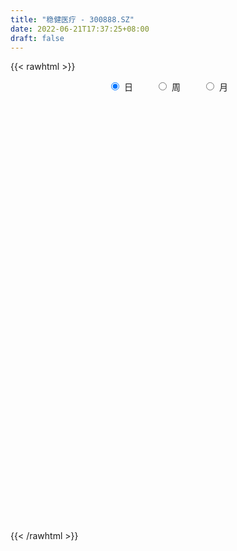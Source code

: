 ```yaml
---
title: "稳健医疗 - 300888.SZ"
date: 2022-06-21T17:37:25+08:00
draft: false
---
```

{{< rawhtml >}}
    <div style="text-align: center">
        <label style="padding: 1rem;"><input style="margin-right: .5rem" type="radio" name="period" value="D" checked onclick="period_change(this)">日</label>
        <label style="padding: 1rem;"><input style="margin-right: .5rem" type="radio" name="period" value="W" onclick="period_change(this)">周</label>
        <label style="padding: 1rem;"><input style="margin-right: .5rem" type="radio" name="period" value="M" onclick="period_change(this)">月</label>
    </div>
    <div id="chart" style="height: 700px;"></div> 
    <script type="text/javascript">
        const D_v = [316650.69,196890.71,137567.47,150475.71,96874.41,126196.57,94892.04,79165.27,75178.73,47453.57,75110.76,73321.88,127367.44,93936.36,162387.45,100699.42,71106.29,109272.72,84986.95,58259.49,70244.77,57655.75,82128.47,66378.69,89403.92,79667.53,44592.65,37722.5,35256.68,41063.08,75014.2,65588.47,51148.76,34193.15,23226.09,24866.74,24902.73,42445.98,33445.55,35492.81,43426.16,40869.08,32065.94,48350.26,25918.79,20502.92,68398.69,45067.34,29221.96,42802.36,28492.53,23167.62,27076.89,35282.06,23984.39,24087.0,40164.71,34389.84,36915.11,39890.47,31100.96,36682.87,68000.89,47003.6,33169.37,35562.51,37133.02,39027.41,24456.13,33870.62,27023.8,38884.07,54926.26,40562.36,26415.39,40875.52,64081.84,51284.99,50719.05,34343.86,31847.0,28310.92,36869.67,37402.25,43517.9,46622.31,30019.52,25985.35,26970.47,23080.42,31211.47,27726.19,28115.11,31687.61,42122.41,26780.51,30906.42,33041.74,32475.6,40224.6,28042.89,20133.89,39611.08,15091.68,16894.31,23036.2,24896.94,15237.0,29031.36,15276.66,21113.16,18111.61,13057.95,15501.9,14301.97,17390.03,22389.14,32218.34,43080.4,32517.91,18836.47,18246.45,16265.61,29438.23,35833.26,31186.43,21451.77,19174.91,20535.88,29538.53,16797.46,14513.33,14928.5,15351.96,21952.13,21671.93,15812.21,17806.89,15495.65,25878.44,41566.37,28086.84,27654.92,21472.29,34349.94,27997.11,30268.97,16619.57,18609.46,18125.34,22931.19,14173.75,27218.44,20413.59,19136.75,19949.87,19601.01,14921.85,12872.91,15979.15,17872.82,21332.03,35008.67,59827.81,29484.17,37012.08,32622.84,32040.17,27593.85,12309.25,12874.66,13413.52,21080.6,11818.5,13043.67,30035.17,19516.14,18962.4,13085.29,11030.62,11864.61,16431.89,17602.19,18123.3,14748.16,24229.89,16604.87,17610.58,19427.33,23106.05,21585.26,17618.81,14414.83,11772.77,11173.37,14318.79,11369.13,9022.44,24245.51,20321.14,26348.01,21231.26,28090.41,31735.15,55906.15,31253.81,24024.01,43012.52,35459.07,49878.15,40658.61,46494.35,33224.15,30469.52,37037.84,49771.27,26688.24,18053.96,17121.82,20210.4,14157.45,19569.71,13023.13,15018.06,21305.79,20421.13,15684.48,13344.67,17413.39,12430.5,18370.88,15206.59,18258.81,13152.23,14283.31,15977.36,11979.65,9358.94,11068.74,11744.59,12041.63,13947.05,15262.81,22683.06,37283.98,23525.45,21872.74,17669.6,18579.73,10814.52,15968.43,8926.75,17054.55,17647.17,22780.91,18064.57,15035.34,13833.12,12163.81,8780.52,9154.0,9944.47,9289.99,7046.48,13815.79,11315.97,16193.91,8233.81,8163.66,12897.5,28889.56,43693.45,29183.5,23179.82,10001.83,10303.76,15651.01,14455.59,19475.13,19380.69,11392.42,10740.1,6576.0,14019.63,8792.89,47298.22,44905.81,30965.1,41196.13,29831.24,22855.63,15825.64,11919.78,15601.0,11966.3,13548.14,17827.0,23726.6,18206.05,14626.24,17980.5,10678.51,12594.06,10727.29,9299.04,8708.49,25384.67,15027.76,12247.42,8973.23,18401.24,14202.79,14387.13,35446.32,20394.2,57806.74,49490.98,59411.0,81015.93,43226.83,43884.08,43457.41,44731.47,44830.28,24491.0,24357.09,38363.67,24973.56,18792.82,14832.95,23812.15,14429.16,19192.28,19629.14,16460.72,11430.51,16225.34,6898.21,8249.78,6936.79,11638.77,6549.6,7923.0,8071.86,10898.17,14399.28,8978.27,9861.04,6291.79,6459.68,15541.07,15830.61,20345.92,24364.48,27742.43,13331.37,20832.32,24216.69,18801.07,23836.54,16900.84,12204.48,19074.61,9749.26,7998.35,10270.54,9852.54,7965.06,9611.58,41947.86,15749.61,17795.89,13030.8,10704.8,13651.35,19082.88,12519.26,9402.06,17879.0,12133.87,6907.91,8229.07,9755.74,10232.04,18943.48,15152.18,12978.7,12112.96,11382.69,14291.55,11384.3,7187.47,6269.16,14669.46,11080.99,7588.15,9292.99,8444.53,11741.66,15046.13,14581.62,9833.84,5681.66,11824.72,5050.7,7973.59,6557.0,7477.98,6761.82,15231.39,8994.7,18274.36,18294.45,20888.37,14087.34,25855.23,14734.95,11411.49,12940.0,10457.62,11512.73,11298.01,9766.56]
const D_histogram = [0.0,-1.0689458689,-1.3307473803,-0.9294904746,-0.8609933493,-0.5483101959,-0.2598144946,-0.1088621231,-0.5450948413,-0.7234528069,-0.2920301618,0.1996978446,1.235231053,3.5736792146,4.9317595704,5.517626241,5.3738944544,5.1842421229,3.97029261,2.9583461086,1.6725927732,1.0873815565,0.9560542352,0.6920831426,0.8097011438,0.0046572319,-0.3856189839,-0.6694494144,-0.9058949097,-1.170933001,-1.8240648925,-1.5767288561,-1.9109616398,-2.3625576369,-2.4923430769,-2.4258087189,-2.4045770095,-2.7002956834,-3.0007084432,-2.8602794292,-2.3263190194,-1.5498825675,-1.2400153333,-0.7465206711,-0.6962540745,-0.8093324254,0.0008718993,0.548938707,0.8669831957,1.2449293502,1.1904088772,1.0583390923,1.0442709148,0.4611537097,0.0869528794,-0.1075290465,0.2824752089,0.4925162204,0.8392789379,1.1820841572,1.3817670603,1.5853403093,2.5664914958,2.9202716601,2.5231361628,2.3570871004,2.1541396015,1.4462270491,0.8927768829,0.2474149975,-0.1140490292,-0.0913771406,0.640143296,0.5438306552,0.3919448266,0.1957029925,0.7607146231,0.5168572411,-0.5121103767,-0.7565924088,-0.6262978819,-0.8140590189,-0.4147266913,0.0409493079,0.9591506915,1.563635148,1.6458656269,1.2842054838,0.4325260967,0.0066035363,0.2770063155,0.2370574094,0.5389319883,0.9461043701,0.0090165278,-0.6959745802,-0.2724474613,-0.1236238499,-0.7301342185,-2.1065522153,-3.2159398567,-3.6393669207,-4.6113128492,-5.1233992189,-5.0598439603,-4.8455433552,-4.9019855427,-4.5019812621,-4.6951515421,-4.4351820755,-4.5513965071,-4.4516935451,-4.0509175151,-3.4164134791,-2.9991219281,-2.8025757151,-2.7406459242,-2.4895041795,-1.7207407111,-1.0149170604,-0.4081189978,0.0546784423,0.4015574988,0.9579013273,1.3876331966,1.4404539436,1.6198481611,1.5674515849,1.6459158666,2.0199838897,2.1351971674,2.0893844452,2.1196108298,1.8171100046,1.0861201226,0.9762861529,1.1686921171,1.4663105088,1.6513861861,2.0753738332,2.293489576,2.2172123265,2.1180953997,1.9973731911,2.0340020597,1.6802379488,1.0479969539,0.5342571622,0.2455876586,0.037893973,-0.5785805428,-1.0398350789,-1.5444532985,-1.6780500723,-1.8037569921,-1.5341027129,-1.0993968463,-0.8189238037,-0.6160484426,-0.5003968931,-0.5892037752,-0.6016899887,-0.1501373265,0.7795352605,1.4363439717,1.9329235999,2.1818513698,2.3181604476,2.0485358284,1.7387996736,1.3791819452,1.1322812381,0.6032691141,0.1120538451,-0.1659647688,0.0173031657,-0.1491922386,-0.5488188831,-0.7437067455,-0.7760207214,-0.5849111966,-0.633229923,-0.7414875859,-0.9284501918,-0.8777723856,-0.4496967534,-0.1600408149,-0.0523733928,0.0952465779,-0.1299734629,-0.4153210678,-0.6854362264,-0.8000938177,-0.8030977351,-0.7724219987,-0.5551963252,-0.4155997376,-0.3680444502,-0.5776677034,-0.8749151073,-1.2254617387,-1.2953229076,-1.342185485,-1.4514420511,-1.8690154352,-2.2111789541,-2.3631233213,-2.0474480634,-1.664348728,-0.7881333006,-0.2341011126,0.5004688987,0.8471467671,0.9248535196,0.6516561908,0.9894976312,1.0783494666,1.0212546739,0.8861122523,0.7447682707,0.6722578258,0.4326469936,0.3168556385,0.285934259,0.144527411,0.2976945261,0.3778982262,0.367099026,0.2198564869,0.1493884292,-0.015109579,-0.1386267839,-0.0324704996,-0.0182319692,0.0851082443,0.2954821437,0.4227567424,0.5445558306,0.606795488,0.6034461972,0.6247957706,0.6329176557,0.5077122808,0.5468533785,0.8522695333,1.1400647187,1.1815120508,1.0809184477,0.9049549922,0.7150781351,0.6486107462,0.5881097229,0.6620911256,0.7709420524,0.9126923657,0.9079227511,0.7533384318,0.5137924191,0.2438676036,0.1005985883,-0.0293942246,-0.1403552777,-0.1809204483,-0.1958838251,-0.1450682052,-0.1759721681,-0.3479727052,-0.3803437788,-0.3188049243,-0.3298161747,-0.0422706248,0.3580768465,0.5909814909,0.5885936779,0.5670626176,0.5684688992,0.6530819172,0.6275699694,0.6401545211,0.5462249719,0.4530310964,0.3360713824,0.2542533127,0.2205070709,0.1753999383,0.3625385472,0.5901577315,0.585450441,0.6076218666,0.6600476109,0.5006308431,0.2705343353,0.1486196094,-0.0800406228,-0.1566684636,-0.2408449849,-0.2239593572,-0.1664408387,-0.2016002463,-0.2791440711,-0.416204848,-0.4726697482,-0.4745814208,-0.5170613273,-0.4973239462,-0.4167931332,-0.1635836235,-0.0869065205,-0.1157635002,-0.1151786534,0.0087525853,0.0688230528,0.1474641054,0.3213546224,0.2623853473,0.5156154231,0.5199450185,0.7650788128,1.165695225,1.2610303772,0.9580382694,0.9066490873,0.9242424846,0.5487220784,0.1788129572,-0.2394330297,-0.8116472156,-1.2825934384,-1.6496922622,-1.7902133082,-1.9897860094,-2.0001376214,-1.9544344772,-1.6303078115,-1.2489689225,-0.9140082993,-0.802282113,-0.6966571011,-0.4947826103,-0.2752208807,-0.1830909648,-0.0208063956,0.1227449337,0.1350687609,0.2154357111,0.213131398,0.2881952225,0.3446187614,0.4022082519,0.4189404665,0.5020441175,0.6014639323,0.6636844888,0.3563903938,-0.0191547675,-0.2211896149,-0.1604248556,-0.2249416298,-0.3691930916,-0.4222766045,-0.3557603833,-0.2667351839,-0.1127775068,-0.0535704113,-0.0024877665,-0.0159672573,-0.0213067863,-0.0071759894,-0.0383636945,-0.3093848062,-0.4694801434,-0.5722848574,-0.5233591677,-0.5089772288,-0.5222222731,-0.4136908206,-0.2386841453,-0.1704029016,0.0352012837,0.1405199109,0.2007527789,0.2756985985,0.3565854078,0.3467982346,0.2262941645,-0.028641466,-0.2605948017,-0.2956349692,-0.3196148971,-0.1496057216,0.0632214553,0.1869243105,0.2465786678,0.4104564649,0.5069651455,0.5811987906,0.5494627322,0.4829888919,0.5324193692,0.6762187743,0.8018024529,0.842464076,0.8500972167,0.6923776688,0.6049103889,0.4944829056,0.3302919881,0.2685310528,0.2333916916,0.1996557411,0.2070416346,0.346556508,0.4733535943,0.5206359727,0.5099475811,0.6761114373,0.6901533287,0.6320660871,0.5080379427,0.4143935273,0.3826863279,0.2923108974,0.1545566874]
const D_fast = [0.0,-1.3361823362,-1.9306706926,-1.7617864056,-1.9085376176,-1.7329320132,-1.5093899355,-1.3856530948,-1.9581595233,-2.3173806907,-1.9589655861,-1.4173131185,-0.0729721468,3.1588958185,5.7499160668,7.7151892976,8.9149311247,10.0213393239,9.7999629635,9.5276029893,8.6599978472,8.3466320196,8.4543182571,8.3633679502,8.6834112373,7.8795316334,7.3928506716,6.9416578875,6.4787386648,5.9209673233,4.8118192086,4.664973031,3.8529998373,2.810764431,2.0578932218,1.5179754,0.9380628571,-0.0327297377,-1.0833196083,-1.6579604516,-1.7055797966,-1.3166139866,-1.3167505858,-1.0098860912,-1.1336830133,-1.4490944706,-0.6386721711,0.0466293134,0.581419601,1.2705980931,1.5136798393,1.6461948276,1.8931943787,1.4253656011,1.0729029906,0.8515388031,1.3121618607,1.6453319274,2.2019143793,2.8402406378,3.3853653061,3.9852736324,5.6080476928,6.6918957722,6.9255443156,7.3487670283,7.6843544297,7.3379986396,7.0077426941,6.4242345581,6.0342582741,6.0340858776,6.9256421382,6.9652871612,6.9113875393,6.7640714533,7.5192617397,7.4046186679,6.2476234559,5.8139933216,5.787713378,5.3964374863,5.6920881411,6.1580014673,7.3159905238,8.3113837672,8.8050806529,8.7644718807,8.0209240178,7.5966523415,7.9363066995,7.9556221458,8.3922297217,9.0359281961,8.1010944857,7.2221097327,7.5775249863,7.6954426352,6.9063987119,5.0033426614,3.0899700558,1.7567012616,-0.3680728793,-2.1610090537,-3.3624147852,-4.3595000188,-5.641438592,-6.3669296269,-7.7338877924,-8.5827138447,-9.8367774031,-10.8499978274,-11.4619511761,-11.6815505099,-12.0140394409,-12.5181371567,-13.1413688468,-13.5126031471,-13.1740248564,-12.7219304708,-12.2171621576,-11.740695107,-11.2934266758,-10.4976075155,-9.720967347,-9.3080331141,-8.7236768563,-8.3842105363,-7.894267288,-7.0152032925,-6.3661907229,-5.8896573339,-5.3295282418,-5.1777515658,-5.6372114172,-5.5029738487,-5.0183948551,-4.3541988362,-3.7562766124,-2.813445507,-2.0219573703,-1.5439315381,-1.113524615,-0.7349035258,-0.1897741422,-0.123478766,-0.4937205224,-0.8738960235,-1.1011686125,-1.2993888048,-2.0605084563,-2.7817217621,-3.6724533064,-4.2255625983,-4.8022087661,-4.9160801651,-4.7562235101,-4.6804814184,-4.631618168,-4.6410658417,-4.8771736676,-5.0400823784,-4.6260640477,-3.5015076456,-2.4856129415,-1.5058024133,-0.711411801,0.0044373887,0.2469467266,0.3719104902,0.3570882481,0.3932578505,0.0150630051,-0.4481388027,-0.7676486087,-0.5800548828,-0.7838483468,-1.3206797121,-1.7014942608,-1.9278134171,-1.8829316915,-2.0895578986,-2.383187458,-2.8022626118,-2.9710279021,-2.6553764582,-2.4057307234,-2.3111566495,-2.1397250343,-2.3974384408,-2.7866163127,-3.2280905279,-3.5427715736,-3.7465499248,-3.9089796881,-3.8305530958,-3.7948564427,-3.8393122679,-4.1933524469,-4.7093286277,-5.3662406938,-5.7599325895,-6.1423415381,-6.6144586171,-7.49928586,-8.3942441174,-9.1369693149,-9.3331560728,-9.3661439194,-8.6869618172,-8.1914549074,-7.3317676713,-6.7733031112,-6.4643829788,-6.5746662599,-5.9894504117,-5.6310112097,-5.4327923339,-5.3464066924,-5.3015586064,-5.2060045948,-5.3374536786,-5.374031124,-5.3334689388,-5.438743934,-5.2111531874,-5.0364749308,-4.9554993745,-5.0477777918,-5.0808987423,-5.2491741452,-5.407348046,-5.3093093867,-5.2996288485,-5.175011574,-4.8907671386,-4.6578033544,-4.3998653086,-4.1859267791,-4.0384145207,-3.8608660045,-3.6945147055,-3.6927920103,-3.516937568,-2.9984540298,-2.4256426648,-2.0888173199,-1.9191813111,-1.8689060185,-1.8800133418,-1.7843280442,-1.6978016367,-1.4582974527,-1.1567110128,-0.7867876081,-0.5645765348,-0.5308262463,-0.6419241541,-0.8508820688,-0.969001437,-1.106342806,-1.2523926786,-1.3381879613,-1.4021222943,-1.3875737257,-1.4624707306,-1.721464444,-1.8489214623,-1.8670838389,-1.960549133,-1.6835712393,-1.1937045564,-0.8130545392,-0.6682939327,-0.5480593386,-0.4045358323,-0.1566523349,-0.0252717905,0.1473513916,0.1899780853,0.2100419839,0.1771001156,0.1588453741,0.1802258999,0.1789687519,0.4567419976,0.8319006147,0.9735559345,1.1476328268,1.3650704738,1.3308114168,1.1683484928,1.0835886692,0.8349182813,0.7191233246,0.5747355571,0.5356313455,0.5515396544,0.4659801852,0.3186503426,0.0775383537,-0.0970939835,-0.2176510114,-0.3893962497,-0.4939898551,-0.5176573255,-0.3053437216,-0.2503932488,-0.3081911034,-0.33640092,-0.210281535,-0.1330053042,-0.0174982254,0.2367309472,0.243358009,0.6254919405,0.7598077906,1.1962112881,1.8882515065,2.2988442531,2.2353617126,2.4106348024,2.6592888208,2.4209489342,2.0957430523,1.617638808,0.8425128182,0.0509182357,-0.7286036535,-1.3166780266,-2.0136972302,-2.5240832475,-2.9669887227,-3.0504390098,-2.9813423514,-2.8748838031,-2.963728145,-3.0322674083,-2.9540885701,-2.8033320608,-2.7569748861,-2.5998919157,-2.4256543531,-2.3795633355,-2.2453374576,-2.1943589212,-2.047246291,-1.9046680618,-1.7465265083,-1.6250591771,-1.4164444968,-1.1666586989,-0.9385170202,-1.1567135167,-1.5370473699,-1.794379621,-1.7737210757,-1.8944732572,-2.131022992,-2.289675656,-2.3120995307,-2.2897581272,-2.1639948268,-2.1181803342,-2.067719631,-2.0851909361,-2.0958571617,-2.0835203622,-2.1242989909,-2.4726663041,-2.7501316771,-2.9960076055,-3.0779217078,-3.1907840761,-3.3345846886,-3.3294759412,-3.2141403022,-3.1884597839,-2.9740552777,-2.8336066729,-2.7231856101,-2.5793151408,-2.4092819796,-2.3323695942,-2.3963001231,-2.6583961201,-2.9554981563,-3.0644470661,-3.1683307183,-3.0357229732,-2.8070904325,-2.6366564997,-2.5153574754,-2.248865562,-2.025615595,-1.8060822523,-1.7004526276,-1.646179245,-1.4636439253,-1.1507898267,-0.8247555349,-0.5734778928,-0.3533204479,-0.3379455786,-0.2741852613,-0.2609920182,-0.3426099387,-0.3372381107,-0.3140295491,-0.2978515643,-0.2387052621,-0.0125512617,0.2325842231,0.4100255947,0.5268240984,0.8620158139,1.0485960375,1.1485253177,1.151506659,1.1614606254,1.2254250079,1.2081273018,1.1090122637]
const D_slow = [0.0,-0.2672364672,-0.5999233123,-0.832295931,-1.0475442683,-1.1846218173,-1.2495754409,-1.2767909717,-1.413064682,-1.5939278838,-1.6669354242,-1.6170109631,-1.3082031998,-0.4147833962,0.8181564964,2.1975630567,3.5410366703,4.837097201,5.8296703535,6.5692568807,6.987405074,7.2592504631,7.4982640219,7.6712848075,7.8737100935,7.8748744015,7.7784696555,7.6111073019,7.3846335745,7.0919003242,6.6358841011,6.2417018871,5.7639614771,5.1733220679,4.5502362987,3.943784119,3.3426398666,2.6675659457,1.9173888349,1.2023189776,0.6207392228,0.2332685809,-0.0767352524,-0.2633654202,-0.4374289388,-0.6397620452,-0.6395440704,-0.5023093936,-0.2855635947,0.0256687429,0.3232709622,0.5878557352,0.8489234639,0.9642118914,0.9859501112,0.9590678496,1.0296866518,1.1528157069,1.3626354414,1.6581564807,2.0035982458,2.3999333231,3.041556197,3.7716241121,4.4024081528,4.9916799279,5.5302148282,5.8917715905,6.1149658112,6.1768195606,6.1483073033,6.1254630182,6.2854988422,6.421456506,6.5194427126,6.5683684608,6.7585471165,6.8877614268,6.7597338326,6.5705857304,6.41401126,6.2104965052,6.1068148324,6.1170521594,6.3568398322,6.7477486192,7.159215026,7.4802663969,7.5883979211,7.5900488052,7.659300384,7.7185647364,7.8532977335,8.089823826,8.0920779579,7.9180843129,7.8499724476,7.8190664851,7.6365329305,7.1098948767,6.3059099125,5.3960681823,4.24323997,2.9623901653,1.6974291752,0.4860433364,-0.7394530493,-1.8649483648,-3.0387362503,-4.1475317692,-5.285380896,-6.3983042823,-7.411033661,-8.2651370308,-9.0149175128,-9.7155614416,-10.4007229227,-11.0230989675,-11.4532841453,-11.7070134104,-11.8090431598,-11.7953735493,-11.6949841746,-11.4555088428,-11.1086005436,-10.7484870577,-10.3435250174,-9.9516621212,-9.5401831546,-9.0351871822,-8.5013878903,-7.979041779,-7.4491390716,-6.9948615704,-6.7233315398,-6.4792600015,-6.1870869723,-5.820509345,-5.4076627985,-4.8888193402,-4.3154469462,-3.7611438646,-3.2316200147,-2.7322767169,-2.223776202,-1.8037167148,-1.5417174763,-1.4081531857,-1.3467562711,-1.3372827778,-1.4819279135,-1.7418866833,-2.1280000079,-2.547512526,-2.998451774,-3.3819774522,-3.6568266638,-3.8615576147,-4.0155697254,-4.1406689486,-4.2879698924,-4.4383923896,-4.4759267212,-4.2810429061,-3.9219569132,-3.4387260132,-2.8932631708,-2.3137230589,-1.8015891018,-1.3668891834,-1.0220936971,-0.7390233875,-0.588206109,-0.5601926478,-0.6016838399,-0.5973580485,-0.6346561082,-0.771860829,-0.9577875153,-1.1517926957,-1.2980204948,-1.4563279756,-1.6416998721,-1.87381242,-2.0932555164,-2.2056797048,-2.2456899085,-2.2587832567,-2.2349716122,-2.267464978,-2.3712952449,-2.5426543015,-2.7426777559,-2.9434521897,-3.1365576894,-3.2753567707,-3.3792567051,-3.4712678176,-3.6156847435,-3.8344135203,-4.140778955,-4.4646096819,-4.8001560531,-5.1630165659,-5.6302704247,-6.1830651633,-6.7738459936,-7.2857080094,-7.7017951914,-7.8988285166,-7.9573537947,-7.8322365701,-7.6204498783,-7.3892364984,-7.2263224507,-6.9789480429,-6.7093606763,-6.4540470078,-6.2325189447,-6.0463268771,-5.8782624206,-5.7701006722,-5.6908867626,-5.6194031978,-5.5832713451,-5.5088477135,-5.414373157,-5.3225984005,-5.2676342788,-5.2302871715,-5.2340645662,-5.2687212622,-5.2768388871,-5.2813968794,-5.2601198183,-5.1862492824,-5.0805600968,-4.9444211391,-4.7927222671,-4.6418607178,-4.4856617752,-4.3274323612,-4.200504291,-4.0637909464,-3.8507235631,-3.5657073834,-3.2703293707,-3.0000997588,-2.7738610107,-2.595091477,-2.4329387904,-2.2859113597,-2.1203885783,-1.9276530652,-1.6994799738,-1.472499286,-1.284164678,-1.1557165732,-1.0947496724,-1.0696000253,-1.0769485814,-1.1120374009,-1.1572675129,-1.2062384692,-1.2425055205,-1.2864985625,-1.3734917388,-1.4685776835,-1.5482789146,-1.6307329583,-1.6413006145,-1.5517814029,-1.4040360301,-1.2568876107,-1.1151219563,-0.9730047315,-0.8097342522,-0.6528417598,-0.4928031295,-0.3562468866,-0.2429891125,-0.1589712669,-0.0954079387,-0.040281171,0.0035688136,0.0942034504,0.2417428833,0.3881054935,0.5400109602,0.7050228629,0.8301805737,0.8978141575,0.9349690599,0.9149589042,0.8757917882,0.815580542,0.7595907027,0.717980493,0.6675804315,0.5977944137,0.4937432017,0.3755757647,0.2569304094,0.1276650776,0.0033340911,-0.1008641922,-0.1417600981,-0.1634867282,-0.1924276033,-0.2212222666,-0.2190341203,-0.2018283571,-0.1649623307,-0.0846236751,-0.0190273383,0.1098765174,0.2398627721,0.4311324753,0.7225562815,1.0378138759,1.2773234432,1.503985715,1.7350463362,1.8722268558,1.9169300951,1.8570718377,1.6541600338,1.3335116742,0.9210886086,0.4735352816,-0.0239112208,-0.5239456261,-1.0125542454,-1.4201311983,-1.7323734289,-1.9608755037,-2.161446032,-2.3356103073,-2.4593059598,-2.52811118,-2.5738839212,-2.5790855201,-2.5483992867,-2.5146320965,-2.4607731687,-2.4074903192,-2.3354415136,-2.2492868232,-2.1487347602,-2.0439996436,-1.9184886142,-1.7681226312,-1.602201509,-1.5131039105,-1.5178926024,-1.5731900061,-1.61329622,-1.6695316275,-1.7618299004,-1.8673990515,-1.9563391473,-2.0230229433,-2.05121732,-2.0646099228,-2.0652318645,-2.0692236788,-2.0745503754,-2.0763443727,-2.0859352964,-2.1632814979,-2.2806515338,-2.4237227481,-2.55456254,-2.6818068472,-2.8123624155,-2.9157851207,-2.975456157,-3.0180568824,-3.0092565614,-2.9741265837,-2.923938389,-2.8550137394,-2.7658673874,-2.6791678288,-2.6225942876,-2.6297546541,-2.6949033546,-2.7688120969,-2.8487158211,-2.8861172516,-2.8703118877,-2.8235808101,-2.7619361432,-2.6593220269,-2.5325807406,-2.3872810429,-2.2499153598,-2.1291681369,-1.9960632946,-1.827008601,-1.6265579878,-1.4159419688,-1.2034176646,-1.0303232474,-0.8790956502,-0.7554749238,-0.6729019268,-0.6057691636,-0.5474212407,-0.4975073054,-0.4457468967,-0.3591077697,-0.2407693712,-0.110610378,0.0168765173,0.1859043766,0.3584427088,0.5164592306,0.6434687162,0.7470670981,0.84273868,0.9158164044,0.9544555763]
const D_data = [['2020-09-17', 125.0, 126.25, 125.0, 160.0],['2020-09-18', 118.77, 109.5, 107.5, 119.58],['2020-09-21', 105.7, 114.98, 103.7, 115.77],['2020-09-22', 113.5, 122.66, 112.8, 127.75],['2020-09-23', 121.67, 118.91, 117.51, 123.87],['2020-09-24', 116.8, 122.28, 115.5, 128.6],['2020-09-25', 122.26, 123.11, 121.0, 128.58],['2020-09-28', 124.0, 122.25, 117.51, 126.97],['2020-09-29', 120.6, 113.66, 113.51, 122.0],['2020-09-30', 113.6, 114.5, 113.4, 117.4],['2020-10-09', 117.0, 122.19, 114.11, 125.29],['2020-10-12', 123.84, 125.18, 120.8, 126.65],['2020-10-13', 125.12, 136.51, 123.07, 146.3],['2020-10-14', 144.0, 163.81, 142.05, 163.81],['2020-10-15', 175.0, 165.0, 157.12, 181.77],['2020-10-16', 168.0, 165.01, 157.28, 169.98],['2020-10-19', 167.01, 161.85, 158.58, 167.49],['2020-10-20', 159.51, 165.21, 151.0, 168.3],['2020-10-21', 162.6, 153.0, 153.0, 165.97],['2020-10-22', 152.0, 153.16, 150.5, 157.56],['2020-10-23', 152.0, 146.32, 144.0, 155.6],['2020-10-26', 148.0, 152.15, 146.33, 152.73],['2020-10-27', 152.0, 157.77, 147.5, 163.0],['2020-10-28', 159.01, 156.78, 154.03, 160.98],['2020-10-29', 157.31, 162.88, 157.31, 169.53],['2020-10-30', 161.01, 150.9, 150.15, 162.87],['2020-11-02', 152.08, 153.82, 148.0, 154.32],['2020-11-03', 153.38, 154.0, 150.8, 155.9],['2020-11-04', 155.06, 153.62, 151.4, 157.75],['2020-11-05', 154.95, 152.1, 150.9, 155.56],['2020-11-06', 151.01, 144.52, 139.02, 151.26],['2020-11-09', 145.0, 154.26, 142.7, 154.5],['2020-11-10', 145.0, 146.19, 144.5, 148.94],['2020-11-11', 146.2, 141.65, 141.46, 146.84],['2020-11-12', 142.02, 142.85, 141.06, 144.96],['2020-11-13', 142.1, 143.77, 141.68, 145.88],['2020-11-16', 143.5, 142.02, 139.5, 144.49],['2020-11-17', 140.02, 135.68, 135.4, 141.5],['2020-11-18', 135.0, 132.04, 131.63, 136.88],['2020-11-19', 131.86, 135.0, 129.1, 135.0],['2020-11-20', 134.2, 139.81, 134.13, 143.0],['2020-11-23', 141.01, 144.91, 141.0, 147.09],['2020-11-24', 144.08, 140.9, 139.98, 146.6],['2020-11-25', 140.27, 144.56, 137.5, 148.66],['2020-11-26', 142.3, 139.85, 139.5, 144.38],['2020-11-27', 138.9, 136.95, 136.01, 139.7],['2020-11-30', 142.0, 150.0, 142.0, 153.0],['2020-12-01', 149.84, 150.54, 147.5, 154.45],['2020-12-02', 150.01, 150.52, 147.61, 152.36],['2020-12-03', 151.0, 153.99, 150.52, 157.43],['2020-12-04', 152.08, 150.45, 148.66, 153.47],['2020-12-07', 150.4, 149.94, 147.0, 150.99],['2020-12-08', 150.0, 151.97, 150.0, 155.0],['2020-12-09', 151.4, 143.95, 143.8, 151.45],['2020-12-10', 142.01, 144.33, 139.68, 146.8],['2020-12-11', 144.41, 145.17, 141.38, 147.5],['2020-12-14', 144.31, 153.24, 144.23, 154.74],['2020-12-15', 153.26, 153.08, 150.55, 159.5],['2020-12-16', 153.11, 157.02, 152.9, 158.69],['2020-12-17', 157.13, 159.87, 157.13, 163.34],['2020-12-18', 158.27, 160.84, 155.56, 161.09],['2020-12-21', 161.0, 163.49, 160.82, 168.3],['2020-12-22', 163.0, 178.51, 162.23, 187.98],['2020-12-23', 174.03, 176.96, 169.0, 179.4],['2020-12-24', 175.88, 170.2, 170.0, 182.36],['2020-12-25', 169.67, 174.2, 166.16, 179.87],['2020-12-28', 177.0, 175.3, 175.2, 185.5],['2020-12-29', 174.5, 168.76, 163.19, 175.0],['2020-12-30', 166.71, 169.07, 166.71, 172.9],['2020-12-31', 169.13, 166.0, 162.72, 170.0],['2021-01-04', 165.94, 167.76, 163.99, 168.5],['2021-01-05', 167.6, 172.45, 164.2, 173.7],['2021-01-06', 174.0, 184.49, 172.0, 184.56],['2021-01-07', 184.6, 177.22, 174.0, 185.0],['2021-01-08', 176.0, 177.15, 173.57, 181.96],['2021-01-11', 173.88, 176.82, 168.0, 182.88],['2021-01-12', 176.9, 188.7, 175.38, 194.8],['2021-01-13', 188.7, 180.92, 177.28, 193.48],['2021-01-14', 181.0, 168.6, 168.01, 181.85],['2021-01-15', 167.5, 175.42, 166.01, 176.49],['2021-01-18', 174.54, 180.18, 170.7, 180.78],['2021-01-19', 183.0, 176.36, 176.2, 183.0],['2021-01-20', 176.35, 184.68, 176.03, 187.6],['2021-01-21', 184.99, 188.43, 184.88, 195.2],['2021-01-22', 188.5, 199.25, 186.0, 202.0],['2021-01-25', 199.25, 201.4, 193.1, 217.3],['2021-01-26', 203.41, 199.0, 197.26, 208.5],['2021-01-27', 199.5, 194.9, 190.09, 202.7],['2021-01-28', 193.3, 187.23, 186.08, 194.49],['2021-01-29', 188.64, 190.36, 183.89, 193.55],['2021-02-01', 190.3, 199.87, 187.13, 201.69],['2021-02-02', 198.8, 197.91, 197.01, 206.99],['2021-02-03', 197.93, 204.33, 195.0, 204.56],['2021-02-04', 201.9, 209.31, 201.05, 211.77],['2021-02-05', 209.32, 192.56, 188.21, 217.58],['2021-02-08', 194.0, 191.88, 184.02, 195.97],['2021-02-09', 193.8, 206.0, 191.22, 206.5],['2021-02-10', 207.99, 205.07, 198.56, 211.68],['2021-02-18', 205.17, 195.12, 194.83, 209.85],['2021-02-19', 193.22, 180.0, 175.03, 194.56],['2021-02-22', 179.87, 175.42, 174.15, 179.9],['2021-02-23', 176.0, 177.94, 173.16, 181.88],['2021-02-24', 177.31, 164.65, 162.65, 178.48],['2021-02-25', 164.66, 162.99, 161.61, 166.66],['2021-02-26', 158.0, 165.23, 156.99, 166.88],['2021-03-01', 165.24, 164.05, 161.54, 168.34],['2021-03-02', 164.5, 157.15, 155.0, 165.46],['2021-03-03', 155.99, 159.84, 155.15, 160.58],['2021-03-04', 158.76, 148.92, 148.34, 160.6],['2021-03-05', 145.8, 150.6, 145.8, 151.99],['2021-03-08', 150.59, 141.99, 141.58, 152.0],['2021-03-09', 142.06, 140.2, 134.83, 144.6],['2021-03-10', 143.0, 140.93, 138.54, 143.58],['2021-03-11', 141.05, 142.55, 137.5, 144.36],['2021-03-12', 143.01, 138.87, 138.0, 143.01],['2021-03-15', 137.8, 134.1, 132.64, 137.8],['2021-03-16', 135.0, 129.45, 128.9, 135.88],['2021-03-17', 125.61, 129.04, 125.61, 130.4],['2021-03-18', 128.74, 135.0, 128.5, 138.38],['2021-03-19', 133.0, 135.46, 132.6, 140.2],['2021-03-22', 135.01, 135.53, 133.52, 136.88],['2021-03-23', 135.71, 134.8, 132.5, 136.8],['2021-03-24', 133.52, 134.05, 133.19, 137.42],['2021-03-25', 134.0, 138.02, 134.0, 139.71],['2021-03-26', 140.2, 138.44, 135.11, 142.5],['2021-03-29', 137.48, 134.6, 133.3, 137.58],['2021-03-30', 134.48, 136.54, 133.02, 138.77],['2021-03-31', 137.0, 133.81, 131.66, 137.0],['2021-04-01', 133.8, 135.42, 132.02, 135.88],['2021-04-02', 135.47, 140.5, 134.63, 143.16],['2021-04-06', 141.03, 139.0, 136.88, 141.99],['2021-04-07', 139.48, 137.69, 136.7, 139.79],['2021-04-08', 137.41, 139.19, 137.02, 139.88],['2021-04-09', 138.58, 134.83, 134.52, 138.95],['2021-04-12', 134.0, 126.84, 126.73, 134.05],['2021-04-13', 127.01, 132.23, 127.01, 135.53],['2021-04-14', 131.61, 136.2, 131.61, 136.37],['2021-04-15', 137.0, 139.05, 136.65, 139.9],['2021-04-16', 138.7, 139.4, 136.38, 139.96],['2021-04-19', 138.62, 144.81, 137.0, 145.45],['2021-04-20', 143.0, 145.07, 141.8, 156.4],['2021-04-21', 146.3, 143.0, 141.64, 146.38],['2021-04-22', 143.28, 143.48, 142.31, 148.68],['2021-04-23', 143.24, 143.84, 141.0, 145.79],['2021-04-26', 144.28, 146.85, 144.28, 150.98],['2021-04-27', 147.0, 142.3, 138.7, 147.1],['2021-04-28', 142.0, 136.99, 135.61, 142.0],['2021-04-29', 137.0, 135.79, 135.27, 138.6],['2021-04-30', 135.58, 136.55, 134.15, 136.86],['2021-05-06', 136.56, 136.14, 132.18, 136.85],['2021-05-07', 136.14, 128.36, 127.42, 136.3],['2021-05-10', 128.8, 126.5, 125.9, 130.75],['2021-05-11', 126.01, 122.02, 120.0, 126.77],['2021-05-12', 121.93, 123.31, 119.37, 124.23],['2021-05-13', 122.0, 120.91, 120.37, 123.15],['2021-05-14', 121.5, 124.46, 120.16, 125.8],['2021-05-17', 124.49, 126.88, 124.49, 128.6],['2021-05-18', 126.01, 125.58, 123.07, 126.8],['2021-05-19', 125.4, 124.78, 124.2, 127.46],['2021-05-20', 123.86, 123.52, 122.0, 124.9],['2021-05-21', 123.53, 119.99, 119.58, 123.99],['2021-05-24', 120.0, 119.57, 116.0, 120.88],['2021-05-25', 119.57, 125.64, 119.57, 125.64],['2021-05-26', 127.48, 135.01, 125.89, 137.66],['2021-05-27', 135.19, 136.2, 133.66, 137.58],['2021-05-28', 137.01, 138.15, 136.01, 141.8],['2021-05-31', 138.15, 138.27, 136.0, 142.88],['2021-06-01', 141.1, 139.34, 138.06, 144.95],['2021-06-02', 137.51, 135.35, 135.23, 139.28],['2021-06-03', 136.0, 134.57, 133.62, 136.88],['2021-06-04', 135.4, 133.21, 132.98, 136.42],['2021-06-07', 133.3, 133.86, 131.23, 135.38],['2021-06-08', 133.01, 128.82, 126.66, 134.97],['2021-06-09', 127.98, 126.73, 126.18, 129.23],['2021-06-10', 128.0, 127.21, 126.1, 128.44],['2021-06-11', 126.95, 132.59, 123.16, 132.88],['2021-06-15', 133.69, 128.11, 128.01, 134.5],['2021-06-16', 128.47, 123.27, 123.08, 128.6],['2021-06-17', 123.29, 123.58, 122.23, 124.59],['2021-06-18', 123.57, 124.24, 122.6, 124.8],['2021-06-21', 124.28, 126.75, 122.5, 127.9],['2021-06-22', 126.11, 123.45, 122.69, 126.4],['2021-06-23', 123.46, 121.5, 121.4, 123.97],['2021-06-24', 121.02, 118.79, 118.36, 121.84],['2021-06-25', 118.46, 120.39, 118.46, 120.93],['2021-06-28', 120.0, 125.58, 119.58, 125.7],['2021-06-29', 126.49, 125.23, 124.03, 127.48],['2021-06-30', 124.51, 123.62, 122.48, 125.78],['2021-07-01', 123.32, 124.51, 123.32, 127.2],['2021-07-02', 123.84, 119.29, 118.1, 123.86],['2021-07-05', 118.6, 116.6, 116.01, 120.3],['2021-07-06', 117.15, 114.49, 113.0, 117.54],['2021-07-07', 113.85, 114.42, 113.51, 115.63],['2021-07-08', 114.5, 114.45, 113.5, 115.5],['2021-07-09', 113.99, 113.88, 112.9, 115.56],['2021-07-12', 115.0, 115.9, 113.5, 116.58],['2021-07-13', 116.0, 115.03, 113.5, 116.4],['2021-07-14', 114.59, 113.58, 113.42, 114.89],['2021-07-15', 113.01, 109.03, 108.08, 113.29],['2021-07-16', 108.9, 105.44, 105.32, 108.9],['2021-07-19', 104.86, 101.6, 101.55, 104.88],['2021-07-20', 100.71, 102.35, 100.16, 105.6],['2021-07-21', 102.97, 100.6, 100.25, 104.85],['2021-07-22', 100.59, 97.56, 97.46, 100.59],['2021-07-23', 97.3, 90.16, 88.88, 97.99],['2021-07-26', 91.61, 86.56, 85.58, 91.99],['2021-07-27', 86.99, 84.84, 84.8, 87.5],['2021-07-28', 85.0, 88.37, 81.5, 89.97],['2021-07-29', 88.5, 88.55, 86.48, 90.77],['2021-07-30', 87.44, 96.05, 86.14, 97.31],['2021-08-02', 97.3, 94.35, 93.3, 99.18],['2021-08-03', 93.6, 99.09, 93.3, 99.13],['2021-08-04', 97.51, 96.6, 95.35, 98.13],['2021-08-05', 96.61, 94.02, 93.51, 98.8],['2021-08-06', 93.0, 88.68, 87.8, 93.0],['2021-08-09', 90.71, 96.16, 88.96, 96.65],['2021-08-10', 95.94, 94.05, 93.57, 96.4],['2021-08-11', 94.06, 92.21, 92.01, 94.5],['2021-08-12', 91.0, 90.57, 90.38, 93.53],['2021-08-13', 91.05, 89.52, 88.88, 92.6],['2021-08-16', 88.36, 89.52, 88.36, 90.96],['2021-08-17', 89.24, 86.19, 86.1, 89.51],['2021-08-18', 86.0, 86.26, 85.28, 87.1],['2021-08-19', 86.2, 86.36, 85.77, 88.66],['2021-08-20', 86.26, 83.88, 82.2, 86.26],['2021-08-23', 83.9, 86.99, 83.37, 87.4],['2021-08-24', 87.01, 86.2, 85.81, 87.8],['2021-08-25', 86.33, 84.78, 84.63, 86.57],['2021-08-26', 84.68, 82.12, 82.06, 84.95],['2021-08-27', 82.72, 81.89, 81.56, 82.82],['2021-08-30', 82.0, 79.38, 79.38, 82.2],['2021-08-31', 79.92, 78.3, 77.8, 80.0],['2021-09-01', 78.2, 80.31, 77.68, 80.81],['2021-09-02', 79.88, 78.71, 78.36, 80.29],['2021-09-03', 78.68, 79.42, 77.74, 80.87],['2021-09-06', 79.42, 81.02, 78.57, 81.64],['2021-09-07', 80.69, 80.45, 80.0, 81.3],['2021-09-08', 80.5, 80.73, 80.16, 81.49],['2021-09-09', 80.65, 80.25, 80.24, 81.79],['2021-09-10', 80.3, 79.4, 79.0, 80.39],['2021-09-13', 79.11, 79.6, 79.11, 81.3],['2021-09-14', 79.84, 79.39, 78.9, 80.9],['2021-09-15', 79.37, 77.25, 77.03, 79.37],['2021-09-16', 77.25, 78.91, 77.04, 80.46],['2021-09-17', 79.0, 83.18, 78.9, 84.42],['2021-09-22', 82.35, 84.84, 81.5, 85.31],['2021-09-23', 87.15, 83.09, 82.58, 87.29],['2021-09-24', 83.0, 81.61, 81.5, 83.0],['2021-09-27', 78.7, 80.3, 77.63, 81.47],['2021-09-28', 80.28, 79.4, 78.81, 80.28],['2021-09-29', 79.4, 80.44, 78.23, 81.5],['2021-09-30', 81.0, 80.33, 80.0, 81.35],['2021-10-08', 80.64, 82.24, 79.6, 82.76],['2021-10-11', 82.6, 83.46, 81.8, 84.1],['2021-10-12', 82.99, 84.97, 81.8, 85.08],['2021-10-13', 83.77, 84.01, 83.5, 86.3],['2021-10-14', 84.44, 82.17, 81.86, 84.98],['2021-10-15', 82.17, 80.37, 80.25, 82.22],['2021-10-18', 80.22, 78.75, 78.51, 80.39],['2021-10-19', 78.67, 79.2, 78.6, 79.77],['2021-10-20', 79.2, 78.5, 78.18, 79.55],['2021-10-21', 78.26, 77.86, 77.86, 78.75],['2021-10-22', 77.78, 78.04, 77.71, 78.69],['2021-10-25', 77.47, 77.89, 77.47, 78.39],['2021-10-26', 77.62, 78.5, 77.18, 78.82],['2021-10-27', 78.45, 77.22, 77.08, 78.45],['2021-10-28', 77.12, 74.5, 73.91, 77.19],['2021-10-29', 74.5, 75.2, 74.03, 76.07],['2021-11-01', 74.78, 75.96, 74.62, 76.79],['2021-11-02', 75.8, 74.7, 74.39, 76.41],['2021-11-03', 74.7, 78.81, 74.7, 79.79],['2021-11-04', 79.0, 81.99, 78.2, 83.13],['2021-11-05', 82.76, 81.78, 81.37, 84.83],['2021-11-08', 81.7, 79.74, 78.6, 81.78],['2021-11-09', 79.99, 79.73, 79.4, 80.84],['2021-11-10', 79.73, 80.27, 79.09, 80.44],['2021-11-11', 80.5, 81.91, 79.64, 82.19],['2021-11-12', 81.65, 81.1, 80.81, 82.5],['2021-11-15', 81.12, 81.97, 80.61, 82.66],['2021-11-16', 82.21, 80.83, 80.55, 82.5],['2021-11-17', 80.83, 80.69, 80.05, 81.49],['2021-11-18', 80.71, 80.11, 80.0, 81.18],['2021-11-19', 80.12, 80.23, 79.7, 80.5],['2021-11-22', 81.03, 80.7, 79.75, 81.99],['2021-11-23', 80.2, 80.5, 79.87, 80.66],['2021-11-24', 80.13, 84.02, 80.01, 84.6],['2021-11-25', 84.02, 86.06, 83.07, 87.15],['2021-11-26', 86.46, 84.27, 84.23, 87.45],['2021-11-29', 86.66, 85.2, 84.26, 89.64],['2021-11-30', 86.28, 86.38, 84.41, 87.45],['2021-12-01', 86.08, 84.01, 83.4, 86.08],['2021-12-02', 84.01, 82.5, 82.3, 84.8],['2021-12-03', 82.19, 83.2, 82.19, 83.68],['2021-12-06', 83.9, 81.07, 81.0, 83.97],['2021-12-07', 81.4, 82.18, 81.2, 82.92],['2021-12-08', 83.0, 81.61, 80.88, 83.0],['2021-12-09', 81.62, 82.62, 81.15, 82.97],['2021-12-10', 82.66, 83.28, 82.3, 84.1],['2021-12-13', 82.66, 82.13, 82.08, 83.47],['2021-12-14', 82.7, 81.19, 80.9, 82.7],['2021-12-15', 81.5, 79.66, 79.6, 81.5],['2021-12-16', 79.4, 79.85, 78.63, 80.17],['2021-12-17', 79.86, 80.04, 79.62, 81.5],['2021-12-20', 80.2, 79.04, 78.9, 80.85],['2021-12-21', 79.18, 79.36, 78.77, 79.51],['2021-12-22', 79.48, 80.02, 79.04, 80.3],['2021-12-23', 80.17, 82.84, 79.81, 82.89],['2021-12-24', 82.99, 81.4, 81.01, 82.99],['2021-12-27', 81.4, 80.1, 79.91, 82.48],['2021-12-28', 80.55, 80.27, 80.1, 81.34],['2021-12-29', 80.47, 82.08, 79.51, 82.6],['2021-12-30', 81.93, 81.78, 81.23, 82.14],['2021-12-31', 81.74, 82.45, 81.19, 82.86],['2022-01-04', 82.96, 84.5, 82.45, 85.81],['2022-01-05', 84.28, 82.12, 81.9, 84.36],['2022-01-06', 82.18, 86.88, 82.18, 87.57],['2022-01-07', 87.0, 84.9, 84.61, 89.36],['2022-01-10', 85.61, 89.16, 83.8, 89.3],['2022-01-11', 90.01, 93.72, 89.01, 96.22],['2022-01-12', 93.0, 92.34, 91.2, 94.0],['2022-01-13', 92.0, 87.84, 87.8, 92.92],['2022-01-14', 88.0, 90.98, 87.84, 92.5],['2022-01-17', 92.93, 92.72, 91.54, 96.88],['2022-01-18', 91.35, 87.67, 86.83, 91.35],['2022-01-19', 87.66, 86.28, 85.44, 87.66],['2022-01-20', 86.0, 83.78, 83.6, 87.12],['2022-01-21', 83.84, 78.99, 78.88, 84.35],['2022-01-24', 78.8, 76.8, 76.68, 78.8],['2022-01-25', 76.8, 74.81, 74.81, 77.4],['2022-01-26', 75.21, 74.99, 74.62, 76.3],['2022-01-27', 75.48, 71.84, 71.56, 75.69],['2022-01-28', 72.36, 72.0, 71.76, 73.49],['2022-02-07', 72.08, 71.1, 70.0, 72.98],['2022-02-08', 71.09, 73.98, 70.85, 74.59],['2022-02-09', 74.05, 75.23, 73.0, 75.63],['2022-02-10', 75.23, 75.46, 74.63, 76.27],['2022-02-11', 75.64, 72.89, 72.68, 75.64],['2022-02-14', 72.3, 72.48, 72.1, 73.6],['2022-02-15', 72.76, 73.7, 72.6, 74.3],['2022-02-16', 73.87, 74.4, 73.21, 74.7],['2022-02-17', 74.0, 73.1, 72.9, 75.05],['2022-02-18', 73.2, 74.22, 72.52, 74.5],['2022-02-21', 74.21, 74.49, 73.66, 74.88],['2022-02-22', 74.12, 73.01, 72.86, 74.12],['2022-02-23', 73.0, 73.9, 72.59, 73.94],['2022-02-24', 73.79, 72.9, 72.1, 74.68],['2022-02-25', 73.49, 73.93, 72.91, 74.5],['2022-02-28', 74.32, 73.98, 72.93, 74.88],['2022-03-01', 74.1, 74.29, 73.7, 74.45],['2022-03-02', 74.3, 74.01, 73.52, 74.3],['2022-03-03', 74.36, 75.2, 73.85, 76.1],['2022-03-04', 74.9, 76.08, 74.6, 76.54],['2022-03-07', 76.08, 76.32, 74.75, 77.98],['2022-03-08', 75.55, 71.21, 70.5, 76.15],['2022-03-09', 71.13, 68.42, 66.1, 71.95],['2022-03-10', 69.8, 68.71, 68.61, 70.09],['2022-03-11', 68.0, 71.24, 66.18, 71.8],['2022-03-14', 71.94, 69.27, 69.27, 74.8],['2022-03-15', 68.6, 67.22, 67.0, 70.45],['2022-03-16', 67.7, 67.25, 63.98, 68.37],['2022-03-17', 67.66, 68.2, 67.35, 69.9],['2022-03-18', 68.0, 68.37, 67.63, 68.92],['2022-03-21', 68.37, 69.4, 67.86, 70.43],['2022-03-22', 69.5, 68.43, 67.7, 69.5],['2022-03-23', 68.08, 68.31, 67.8, 68.98],['2022-03-24', 67.78, 67.3, 66.93, 68.4],['2022-03-25', 67.78, 67.04, 67.0, 68.37],['2022-03-28', 66.62, 67.0, 65.4, 67.44],['2022-03-29', 67.66, 66.07, 65.8, 68.58],['2022-03-30', 64.0, 61.8, 61.14, 64.6],['2022-03-31', 61.49, 61.39, 61.0, 62.28],['2022-04-01', 61.15, 60.64, 59.6, 61.15],['2022-04-06', 60.97, 61.6, 60.97, 62.37],['2022-04-07', 61.63, 60.55, 60.5, 62.2],['2022-04-08', 60.59, 59.4, 59.03, 60.97],['2022-04-11', 60.29, 60.4, 59.91, 62.73],['2022-04-12', 60.8, 61.32, 59.71, 61.5],['2022-04-13', 61.21, 60.05, 59.98, 61.21],['2022-04-14', 60.6, 62.03, 60.18, 63.8],['2022-04-15', 61.6, 61.26, 61.03, 62.6],['2022-04-18', 60.85, 60.86, 59.83, 61.18],['2022-04-19', 60.83, 61.19, 60.49, 61.81],['2022-04-20', 61.31, 61.54, 61.06, 62.56],['2022-04-21', 61.41, 60.49, 60.11, 61.99],['2022-04-22', 59.0, 58.6, 56.58, 59.0],['2022-04-25', 57.99, 55.6, 55.6, 59.0],['2022-04-26', 55.76, 54.07, 54.05, 56.18],['2022-04-27', 53.6, 55.2, 52.8, 55.27],['2022-04-28', 55.2, 54.53, 53.62, 55.72],['2022-04-29', 55.05, 56.76, 54.79, 57.26],['2022-05-05', 56.95, 57.89, 56.22, 58.92],['2022-05-06', 56.91, 57.38, 56.32, 57.53],['2022-05-09', 58.12, 56.85, 56.6, 58.15],['2022-05-10', 56.5, 58.64, 55.72, 58.69],['2022-05-11', 58.39, 58.5, 58.14, 59.85],['2022-05-12', 58.0, 58.77, 57.9, 59.59],['2022-05-13', 58.87, 57.68, 57.5, 59.9],['2022-05-16', 58.02, 57.08, 56.88, 58.32],['2022-05-17', 56.9, 58.6, 56.68, 58.85],['2022-05-18', 58.54, 60.52, 58.03, 61.09],['2022-05-19', 60.03, 61.37, 60.0, 62.31],['2022-05-20', 61.44, 61.2, 61.0, 62.6],['2022-05-23', 60.99, 61.41, 60.81, 61.75],['2022-05-24', 61.74, 59.39, 59.0, 61.9],['2022-05-25', 59.0, 59.99, 58.9, 60.15],['2022-05-26', 59.88, 59.49, 58.86, 60.08],['2022-05-27', 58.99, 58.3, 57.75, 59.3],['2022-05-30', 58.59, 59.12, 58.45, 59.75],['2022-05-31', 59.79, 59.31, 58.28, 59.79],['2022-06-01', 59.33, 59.24, 58.98, 61.29],['2022-06-02', 59.24, 59.78, 58.19, 59.92],['2022-06-06', 60.38, 62.0, 59.8, 62.62],['2022-06-07', 62.0, 62.85, 61.31, 63.59],['2022-06-08', 62.32, 62.7, 61.99, 64.77],['2022-06-09', 63.38, 62.48, 61.88, 64.28],['2022-06-10', 62.5, 65.61, 62.5, 65.61],['2022-06-13', 64.65, 64.78, 64.0, 65.7],['2022-06-14', 64.18, 64.35, 63.03, 64.49],['2022-06-15', 64.08, 63.57, 63.57, 65.47],['2022-06-16', 63.67, 63.83, 63.58, 64.99],['2022-06-17', 63.45, 64.7, 62.62, 64.74],['2022-06-20', 65.0, 64.03, 63.94, 65.49],['2022-06-21', 64.26, 63.13, 62.71, 64.34]]
const W_v = [513541.4,606006.2,201797.57,75110.76,557712.55,393870.22,375234.36,233649.11,199023.21,179713.23,167706.99,213982.88,133597.96,182461.09,220419.24,134487.18,187811.88,241305.26,177947.74,152678.07,160862.79,90728.67,72700.2,119773.85,107478.16,82086.59,147595.82,118620.02,121887.52,61591.25,92738.81,144658.86,127845.05,41056.53,100892.4,81247.74,182664.76,117440.77,89391.46,62594.45,78770.15,100978.72,76565.04,79277.01,163310.98,183627.56,187884.47,131845.69,83074.14,79294.17,79271.82,60129.28,101218.53,63067.79,54289.43,17054.55,87361.11,49332.79,56605.96,122827.67,73592.01,67564.34,145981.65,121628.42,82669.04,74085.36,69147.25,68211.81,163138.24,270995.25,176773.51,96840.64,82937.99,40273.15,50270.58,53984.19,106616.52,95959.62,56945.3,93070.0,37386.95,71017.07,54068.24,65918.08,18571.77,48900.75,59647.78,37087.67,38465.89,97399.75,61056.79,21064.57]
const W_histogram = [0.0,0.8685584046,0.8159730132,1.2271573019,4.1465860716,4.5502171992,4.8305022648,4.3083321148,3.6600454908,2.7534990755,1.7965267361,1.8980768081,1.4549429704,2.0273055661,3.0541180169,2.9290738427,3.3168191163,3.1761134219,4.3355014058,4.1509904415,3.8320989666,4.0949231944,2.3009769101,-0.0359941109,-2.5817981233,-4.9340836906,-6.4995562115,-7.0671962265,-7.0222622115,-7.0730395625,-6.5115313454,-5.5891447841,-5.2247621008,-5.2747545879,-5.2960487048,-5.3225442687,-3.8945861701,-3.0951721011,-2.4488770284,-2.420162887,-2.4873462236,-2.4299466393,-2.5669856661,-3.0062280768,-4.0415209197,-4.0359034777,-4.2151816924,-3.9674005907,-3.8694320308,-3.6287450525,-3.333583978,-2.8558012382,-2.039584866,-1.3908081356,-0.8593122213,-0.2236506507,0.2032564812,0.4471218099,0.5299101693,1.1073533231,1.4987258732,1.7374153222,2.1772782745,2.3891038188,2.5148407511,2.3624211967,2.3318254479,2.3540922025,2.492304167,2.9219206976,2.3518179228,1.4987242351,1.0124452015,0.8073422419,0.6840021226,0.7725311809,0.5413686708,0.2464345088,0.0247079752,-0.463122034,-0.7618129971,-0.7267263128,-0.7710730515,-0.8087944759,-0.6815510029,-0.4764493011,-0.0267205382,0.1431117024,0.4078025256,0.9947507134,1.3205164881,1.4203716237]
const W_fast = [0.0,1.0856980057,1.2371058676,1.9550794818,5.9111547694,7.4523401969,8.9402508286,9.4951637073,9.7618884561,9.5437168096,9.0358761543,9.6119454282,9.5325473332,10.6117363204,12.4020782754,13.0093025618,14.2262526146,14.8795752757,17.122838611,17.9760752571,18.6152085239,19.9017635503,18.6830614935,16.3370919448,13.1458384016,9.5600319115,6.3696703378,4.0352312661,2.3245997283,0.5055624867,-0.5608121326,-1.0357117673,-1.9775196092,-3.3462007432,-4.6915070364,-6.0486386674,-5.5943271114,-5.5687060677,-5.5346302521,-6.1109568324,-6.7999767249,-7.3500638004,-8.1288492437,-9.3196486737,-11.3653217465,-12.3686801739,-13.6017538117,-14.3458228576,-15.2152123055,-15.8817115903,-16.4199465103,-16.6561140801,-16.3497939244,-16.0487192278,-15.7320513689,-15.152302461,-14.6745812088,-14.3189354276,-14.1036695258,-13.2493880412,-12.4833340229,-11.8102907433,-10.8261082224,-10.0170067234,-9.2625596034,-8.8243738586,-8.2720132454,-7.6612234402,-6.8999354339,-5.7398387289,-5.721987023,-6.200399652,-6.4335673852,-6.4368347843,-6.389174373,-6.1075125194,-6.2033328619,-6.4366583967,-6.6522079365,-7.2558184542,-7.7449626666,-7.8915575604,-8.1286725621,-8.3685926053,-8.4117368831,-8.3257475066,-7.8826988782,-7.677088712,-7.3104472575,-6.4748113913,-5.8189164945,-5.363968453]
const W_slow = [0.0,0.2171396011,0.4211328544,0.7279221799,1.7645686978,2.9021229976,4.1097485638,5.1868315925,6.1018429652,6.7902177341,7.2393494181,7.7138686202,8.0776043628,8.5844307543,9.3479602585,10.0802287192,10.9094334983,11.7034618538,12.7873372052,13.8250848156,14.7831095572,15.8068403559,16.3820845834,16.3730860557,15.7276365248,14.4941156022,12.8692265493,11.1024274927,9.3468619398,7.5786020492,5.9507192128,4.5534330168,3.2472424916,1.9285538446,0.6045416684,-0.7260943987,-1.6997409413,-2.4735339666,-3.0857532237,-3.6907939454,-4.3126305013,-4.9201171611,-5.5618635776,-6.3134205968,-7.3238008268,-8.3327766962,-9.3865721193,-10.378422267,-11.3457802747,-12.2529665378,-13.0863625323,-13.8003128419,-14.3102090584,-14.6579110923,-14.8727391476,-14.9286518103,-14.87783769,-14.7660572375,-14.6335796952,-14.3567413644,-13.9820598961,-13.5477060655,-13.0033864969,-12.4061105422,-11.7774003544,-11.1867950553,-10.6038386933,-10.0153156427,-9.3922396009,-8.6617594265,-8.0738049458,-7.699123887,-7.4460125867,-7.2441770262,-7.0731764956,-6.8800437003,-6.7447015326,-6.6830929054,-6.6769159117,-6.7926964202,-6.9831496695,-7.1648312476,-7.3575995105,-7.5597981295,-7.7301858802,-7.8492982055,-7.85597834,-7.8202004144,-7.718249783,-7.4695621047,-7.1394329827,-6.7843400767]
const W_data = [['2020-09-18', 125.0, 109.5, 107.5, 160.0],['2020-09-25', 105.7, 123.11, 103.7, 128.6],['2020-09-30', 124.0, 114.5, 113.4, 126.97],['2020-10-09', 117.0, 122.19, 114.11, 125.29],['2020-10-16', 123.84, 165.01, 120.8, 181.77],['2020-10-23', 167.01, 146.32, 144.0, 168.3],['2020-10-30', 148.0, 150.9, 146.33, 169.53],['2020-11-06', 152.08, 144.52, 139.02, 157.75],['2020-11-13', 145.0, 143.77, 141.06, 154.5],['2020-11-20', 143.5, 139.81, 129.1, 144.49],['2020-11-27', 141.01, 136.95, 136.01, 148.66],['2020-12-04', 142.0, 150.45, 142.0, 157.43],['2020-12-11', 150.4, 145.17, 139.68, 155.0],['2020-12-18', 144.31, 160.84, 144.23, 163.34],['2020-12-25', 161.0, 174.2, 160.82, 187.98],['2020-12-31', 177.0, 166.0, 162.72, 185.5],['2021-01-08', 165.94, 177.15, 163.99, 185.0],['2021-01-15', 173.88, 175.42, 166.01, 194.8],['2021-01-22', 174.54, 199.25, 170.7, 202.0],['2021-01-29', 199.25, 190.36, 183.89, 217.3],['2021-02-05', 190.3, 192.56, 187.13, 217.58],['2021-02-10', 194.0, 205.07, 184.02, 211.68],['2021-02-19', 205.17, 180.0, 175.03, 209.85],['2021-02-26', 179.87, 165.23, 156.99, 181.88],['2021-03-05', 165.24, 150.6, 145.8, 168.34],['2021-03-12', 150.59, 138.87, 134.83, 152.0],['2021-03-19', 137.8, 135.46, 125.61, 140.2],['2021-03-26', 135.01, 138.44, 132.5, 142.5],['2021-04-02', 137.48, 140.5, 131.66, 143.16],['2021-04-09', 141.03, 134.83, 134.52, 141.99],['2021-04-16', 134.0, 139.4, 126.73, 139.96],['2021-04-23', 138.62, 143.84, 137.0, 156.4],['2021-04-30', 144.28, 136.55, 134.15, 150.98],['2021-05-07', 136.56, 128.36, 127.42, 136.85],['2021-05-14', 128.8, 124.46, 119.37, 130.75],['2021-05-21', 124.49, 119.99, 119.58, 128.6],['2021-05-28', 120.0, 138.15, 116.0, 141.8],['2021-06-04', 138.15, 133.21, 132.98, 144.95],['2021-06-11', 133.3, 132.59, 123.16, 135.38],['2021-06-18', 133.69, 124.24, 122.23, 134.5],['2021-06-25', 124.28, 120.39, 118.36, 127.9],['2021-07-02', 120.0, 119.29, 118.1, 127.48],['2021-07-09', 118.6, 113.88, 112.9, 120.3],['2021-07-16', 115.0, 105.44, 105.32, 116.58],['2021-07-23', 104.86, 90.16, 88.88, 105.6],['2021-07-30', 91.61, 96.05, 81.5, 97.31],['2021-08-06', 97.3, 88.68, 87.8, 99.18],['2021-08-13', 90.71, 89.52, 88.88, 96.65],['2021-08-20', 88.36, 83.88, 82.2, 90.96],['2021-08-27', 83.9, 81.89, 81.56, 87.8],['2021-09-03', 82.0, 79.42, 77.68, 82.2],['2021-09-10', 79.42, 79.4, 78.57, 81.79],['2021-09-17', 79.11, 83.18, 77.03, 84.42],['2021-09-24', 82.35, 81.61, 81.5, 87.29],['2021-09-30', 78.7, 80.33, 77.63, 81.5],['2021-10-08', 80.64, 82.24, 79.6, 82.76],['2021-10-15', 82.6, 80.37, 80.25, 86.3],['2021-10-22', 80.22, 78.04, 77.71, 80.39],['2021-10-29', 77.47, 75.2, 73.91, 78.82],['2021-11-05', 74.78, 81.78, 74.39, 84.83],['2021-11-12', 81.7, 81.1, 78.6, 82.5],['2021-11-19', 81.12, 80.23, 79.7, 82.66],['2021-11-26', 81.03, 84.27, 79.75, 87.45],['2021-12-03', 86.66, 83.2, 82.19, 89.64],['2021-12-10', 83.9, 83.28, 80.88, 84.1],['2021-12-17', 82.66, 80.04, 78.63, 83.47],['2021-12-24', 80.2, 81.4, 78.77, 82.99],['2021-12-31', 81.4, 82.45, 79.51, 82.86],['2022-01-07', 82.96, 84.9, 81.9, 89.36],['2022-01-14', 85.61, 90.98, 83.8, 96.22],['2022-01-21', 92.93, 78.99, 78.88, 96.88],['2022-01-28', 78.8, 72.0, 71.56, 78.8],['2022-02-11', 72.08, 72.89, 70.0, 76.27],['2022-02-18', 72.3, 74.22, 72.1, 75.05],['2022-02-25', 74.21, 73.93, 72.1, 74.88],['2022-03-04', 74.32, 76.08, 72.93, 76.54],['2022-03-11', 76.08, 71.24, 66.1, 77.98],['2022-03-18', 71.94, 68.37, 63.98, 74.8],['2022-03-25', 68.37, 67.04, 66.93, 70.43],['2022-04-01', 66.62, 60.64, 59.6, 68.58],['2022-04-08', 60.97, 59.4, 59.03, 62.37],['2022-04-15', 60.29, 61.26, 59.71, 63.8],['2022-04-22', 60.85, 58.6, 56.58, 62.56],['2022-04-29', 57.99, 56.76, 52.8, 59.0],['2022-05-06', 56.95, 57.38, 56.22, 58.92],['2022-05-13', 58.12, 57.68, 55.72, 59.9],['2022-05-20', 58.02, 61.2, 56.68, 62.6],['2022-05-27', 60.99, 58.3, 57.75, 61.9],['2022-06-02', 58.59, 59.78, 58.19, 61.29],['2022-06-10', 60.38, 65.61, 59.8, 65.61],['2022-06-17', 64.65, 64.7, 62.62, 65.7],['2022-06-24', 65.0, 63.13, 62.71, 65.49]]
const M_v = [1321345.1700000002,1401927.8899999999,848491.23,816549.66,759742.95,444065.51,527593.7,476908.38,438484.27,374019.33,545313.9700000001,515675.9400000001,324399.38,210354.41,480993.04,344714.51,707747.6400000001,183342.76,378918.7,246186.23,178447.77,203747.2]
const M_histogram = [0.0,2.322962963,3.5944471879,5.2105576526,7.4795937415,6.8635406516,4.0544075761,2.1887244313,0.9420970559,-0.8980102758,-3.836115349,-6.6729710703,-8.0201305536,-8.8016119421,-8.1266439631,-7.5199473084,-7.3867975253,-6.7473481118,-6.7385256842,-6.6020834532,-5.9195458191,-4.8359656414]
const M_fast = [0.0,2.9037037037,5.0737997257,7.9925496035,12.1314841277,13.2313162008,11.4357850193,10.1172829823,9.1061798709,7.0415699703,3.1444360598,-1.3606624291,-4.7128545508,-7.6947389248,-9.0514319366,-10.324722109,-12.0382717072,-13.0856593217,-14.7614683151,-16.2755469474,-17.0728957682,-17.1983070007]
const M_slow = [0.0,0.5807407407,1.4793525377,2.7819919509,4.6518903863,6.3677755492,7.3813774432,7.928558551,8.164082815,7.939580246,6.9805514088,5.3123086412,3.3072760028,1.1068730173,-0.9247879735,-2.8047748006,-4.6514741819,-6.3383112099,-8.0229426309,-9.6734634942,-11.153349949,-12.3623413593]
const M_data = [['2020-09-30', 125.0, 114.5, 103.7, 160.0],['2020-10-30', 117.0, 150.9, 114.11, 181.77],['2020-11-30', 152.08, 150.0, 129.1, 157.75],['2020-12-31', 149.84, 166.0, 139.68, 187.98],['2021-01-29', 165.94, 190.36, 163.99, 217.3],['2021-02-26', 190.3, 165.23, 156.99, 217.58],['2021-03-31', 165.24, 133.81, 125.61, 168.34],['2021-04-30', 133.8, 136.55, 126.73, 156.4],['2021-05-31', 136.56, 138.27, 116.0, 142.88],['2021-06-30', 141.1, 123.62, 118.36, 144.95],['2021-07-30', 123.32, 96.05, 81.5, 127.2],['2021-08-31', 97.3, 78.3, 77.8, 99.18],['2021-09-30', 78.2, 80.33, 77.03, 87.29],['2021-10-29', 80.64, 75.2, 73.91, 86.3],['2021-11-30', 74.78, 86.38, 74.39, 89.64],['2021-12-31', 86.08, 82.45, 78.63, 86.08],['2022-01-28', 82.96, 72.0, 71.56, 96.88],['2022-02-28', 72.08, 73.98, 70.0, 76.27],['2022-03-31', 74.1, 61.39, 61.0, 77.98],['2022-04-29', 61.15, 56.76, 52.8, 63.8],['2022-05-31', 56.95, 59.31, 55.72, 62.6],['2022-06-30', 59.33, 63.13, 58.19, 65.7]]
        const D_a = [null,null,103.7,null,null,null,null,null,null,null,null,null,null,null,181.77,null,null,null,null,null,144.0,null,null,null,null,null,null,null,157.75,null,null,null,null,null,null,null,null,null,null,129.1,null,null,null,null,null,null,null,null,null,157.43,null,null,null,null,139.68,null,null,null,null,null,null,null,187.98,null,null,null,null,null,null,162.72,null,null,null,null,null,null,null,null,null,null,null,null,null,null,null,217.3,null,null,null,null,null,null,null,null,null,null,null,null,null,null,null,null,null,null,null,null,null,null,null,null,null,null,null,null,null,null,null,125.61,null,null,null,null,null,null,null,null,null,null,null,143.16,null,null,null,null,126.73,null,null,null,null,null,156.4,null,null,null,null,null,null,null,null,null,null,null,null,119.37,null,null,null,null,null,null,null,null,null,null,null,null,null,144.95,null,null,null,null,null,null,null,null,null,null,null,null,null,null,null,118.36,null,null,null,null,127.2,null,null,null,null,null,null,null,null,null,null,null,null,null,null,null,null,null,null,81.5,null,null,null,null,null,null,null,96.65,null,null,null,null,null,null,null,null,null,null,null,null,null,null,null,null,77.68,null,null,null,null,null,81.79,null,null,null,77.03,null,null,null,87.29,null,null,null,null,null,null,null,null,null,null,null,null,null,null,null,null,null,null,null,73.91,null,null,null,null,null,84.83,null,null,null,null,null,null,null,null,null,79.7,null,null,null,null,null,89.64,null,null,null,null,null,null,null,null,null,null,null,null,78.63,null,null,null,null,null,null,null,null,null,null,null,null,null,null,null,null,null,null,null,null,96.88,null,null,null,null,null,null,null,null,null,70.0,null,null,null,null,null,null,null,75.05,null,null,null,null,72.1,null,null,null,null,null,null,77.98,null,null,null,null,null,null,63.98,null,null,null,null,null,null,null,null,68.58,null,null,null,null,null,59.03,null,null,null,null,null,null,null,62.56,null,null,null,null,52.8,null,null,null,null,null,null,null,null,null,null,null,null,null,62.6,null,null,null,null,57.75,null,null,null,null,null,null,null,null,null,65.7,null,null,null,null,null,null]
const W_a = [null,103.7,null,null,null,null,null,null,null,null,null,null,null,null,null,null,null,null,null,null,217.58,null,null,null,null,null,125.61,null,null,null,null,156.4,null,null,null,null,null,null,null,null,null,null,null,null,null,null,null,null,null,null,null,null,77.03,null,null,null,null,null,null,null,null,null,null,null,null,null,null,null,null,null,96.88,null,null,null,null,null,null,null,null,null,null,null,null,52.8,null,null,null,null,null,null,null,null]
const M_a = [null,null,null,null,null,217.58,null,null,null,null,null,null,null,null,null,null,null,null,null,52.8,null,null]
        const D_b = [[{ coord: ['2020-09-21', 157.75] }, { coord: ['2020-12-10', 144.0] }],[{ coord: ['2020-12-22', 187.98] }, { coord: ['2021-03-17', 162.72] }],[{ coord: ['2021-03-17', 143.16] }, { coord: ['2021-07-01', 126.73] }],[{ coord: ['2021-07-28', 81.79] }, { coord: ['2022-01-17', 81.5] }],[{ coord: ['2022-02-07', 75.05] }, { coord: ['2022-03-07', 72.1] }],[{ coord: ['2022-04-08', 62.56] }, { coord: ['2022-05-27', 59.03] }]]
const W_b = [[{ coord: ['2020-09-25', 156.4] }, { coord: ['2021-04-23', 125.61] }]]
const M_b = []
    </script>
{{< /rawhtml >}}